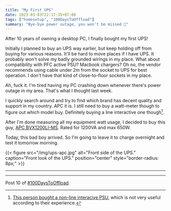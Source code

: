 ```yaml
---
title: "My First UPS"
date: 2023-03-03T22:17:35+07:00
tags: ["homesetup", "100DaysToOffload"]
summary: "Bye-bye power outage, you won't be missed 👋"
---
```


After 10 years of owning a desktop PC, I finally bought my first UPS!

Initially I planned to buy an UPS way earlier, but keep holding off from buying for various reasons.
It'll be hard to move places if I have UPS.
It probably won't solve my badly grounded wirings in my place.
What about compatibility with PFC active PSU?
Macbook chargers?
Oh no, the vendor recommends using cable under 2m from the socket to UPS for best operation.
I don't have that kind of close-to-floor sockets in my place.

Ah, fuck it. I'm tired having my PC crashing down whenever there's power outage in my area.
That's what I thought last week.

I quickly search around and try to find which brand has decent quality and support in my country.
APC it is.
I still need to buy a watt-meter though to figure out which model buy.
Definitely buying a line interactive one though[^line-interactive].

After I'm done measuring all my equipment watt usage, I decided to buy this guy, [APC BVX1200LI-MS](https://www.apc.com/ph/en/product/BVX1200LI-MS/apc-easy-ups-bvx-1200va-230v-avr-universal-sockets/).
Rated for 1200VA and max 650W.

Today, this bad boy arrived. So I'm going to leave it to charge overnight and test it tomorrow morning.

{{< figure
src="/img/ups-apc.jpg"
alt="Front side of the UPS."
caption="Front look of the UPS."
position="center"
style="border-radius: 8px;" >}}

---

[^line-interactive]: [This person bought a non-line interacive PSU](https://fitzcarraldoblog.wordpress.com/2020/08/09/that-ups-you-bought-for-your-home-server-may-not-be-as-useful-as-you-think/), which is not very useful according to their experience.

---

Post 10 of [#100DaysToOffload](https://100daystooffload.com/).
